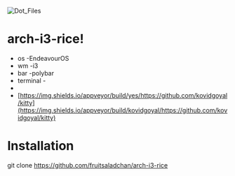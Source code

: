 ![Dot_Files](https://github.com/fruitsaladchan/arch-i3-rice/assets/124645742/e076bc07-0dae-42a0-8461-c2fec75f3291)



# arch-i3-rice!

- os -EndeavourOS
- wm -i3
- bar -polybar
- terminal - 
- 
- [https://img.shields.io/appveyor/build/yes/https://github.com/kovidgoyal/kitty](https://img.shields.io/appveyor/build/kovidgoyal/https://github.com/kovidgoyal/kitty)

# Installation
git clone https://github.com/fruitsaladchan/arch-i3-rice

